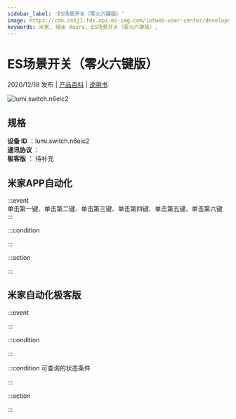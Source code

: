 ```yaml
---
sidebar_label: 'ES场景开关（零火六键版）'
image: https://cdn.cnbj1.fds.api.mi-img.com/iotweb-user-center/developer_1678871068697tank81Bo.png?GalaxyAccessKeyId=AKVGLQWBOVIRQ3XLEW&Expires=9223372036854775807&Signature=CoJK2fo97HkZq8gB0CxylKLFFMQ=
keywords: 米家, 绿米 Aqara, ES场景开关（零火六键版）, 
---
```

# ES场景开关（零火六键版）

2020/12/18 发布 | [产品百科](https://home.mi.com/webapp/content/baike/product/index.html?model=lumi.switch.n6eic2/) | [说明书](https://home.mi.com/views/introduction.html?model=lumi.switch.n6eic2&region=cn)

![lumi.switch.n6eic2](https://cdn.cnbj1.fds.api.mi-img.com/iotweb-user-center/developer_1678871068697tank81Bo.png?GalaxyAccessKeyId=AKVGLQWBOVIRQ3XLEW&Expires=9223372036854775807&Signature=CoJK2fo97HkZq8gB0CxylKLFFMQ=)

## 规格  
> 
**设备 ID** ：lumi.switch.n6eic2  
**通讯协议** ：  
**极客版**  ： 待补充 


## 米家APP自动化  

:::event  
单击第一键、单击第二键、单击第三键、单击第四键、单击第五键、单击第六键
:::

:::condition  

:::

:::action   

:::

## 米家自动化极客版  

:::event  

:::

:::condition  

:::

:::condition 可查询的状态条件  

:::

:::action  

:::

        
